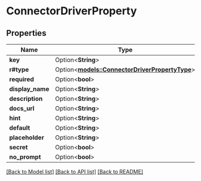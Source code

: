 # ConnectorDriverProperty

## Properties

Name | Type | Description | Notes
------------ | ------------- | ------------- | -------------
**key** | Option<**String**> |  | [optional]
**r#type** | Option<[**models::ConnectorDriverPropertyType**](ConnectorDriverPropertyType.md)> |  | [optional]
**required** | Option<**bool**> |  | [optional]
**display_name** | Option<**String**> |  | [optional]
**description** | Option<**String**> |  | [optional]
**docs_url** | Option<**String**> |  | [optional]
**hint** | Option<**String**> |  | [optional]
**default** | Option<**String**> |  | [optional]
**placeholder** | Option<**String**> |  | [optional]
**secret** | Option<**bool**> |  | [optional]
**no_prompt** | Option<**bool**> |  | [optional]

[[Back to Model list]](../README.md#documentation-for-models) [[Back to API list]](../README.md#documentation-for-api-endpoints) [[Back to README]](../README.md)


